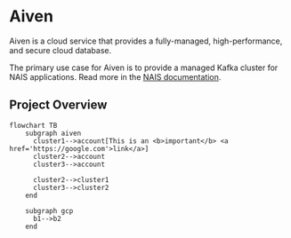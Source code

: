 # Aiven

Aiven is a cloud service that provides a fully-managed, high-performance, and secure cloud database.

The primary use case for Aiven is to provide a managed Kafka cluster for NAIS applications. Read more in the [NAIS documentation](https://docs.nais.io/persistence/kafka/).

## Project Overview

```mermaid
flowchart TB
    subgraph aiven
      cluster1-->account[This is an <b>important</b> <a href='https://google.com'>link</a>]
      cluster2-->account
      cluster3-->account

      cluster2-->cluster1
      cluster3-->cluster2
    end

    subgraph gcp
      b1-->b2
    end
```
